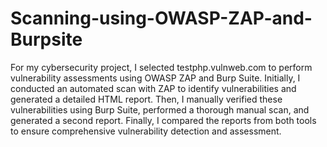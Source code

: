 # Scanning-using-OWASP-ZAP-and-Burpsite


For my cybersecurity project, I selected testphp.vulnweb.com to perform vulnerability assessments using OWASP ZAP and Burp Suite. Initially, I conducted an automated scan with ZAP to identify vulnerabilities and generated a detailed HTML report. Then, I manually verified these vulnerabilities using Burp Suite, performed a thorough manual scan, and generated a second report. Finally, I compared the reports from both tools to ensure comprehensive vulnerability detection and assessment.
